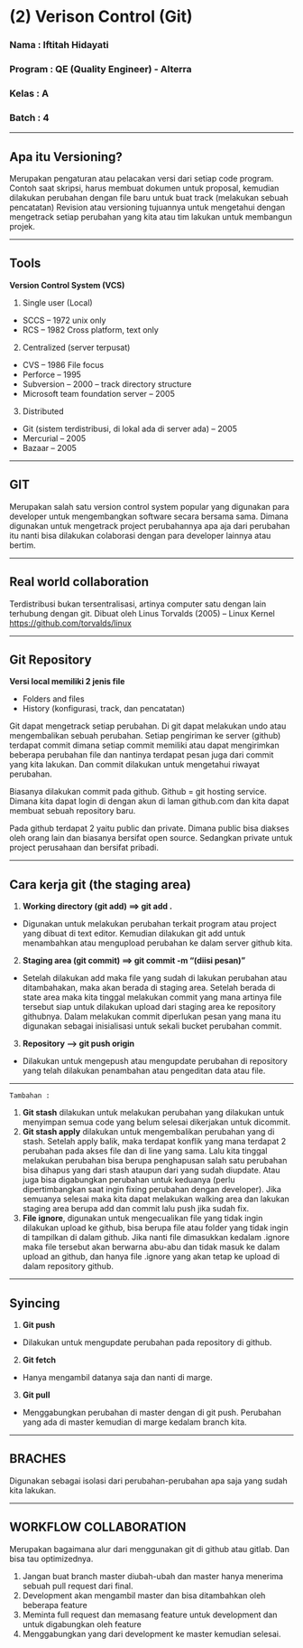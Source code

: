 # (2) Verison Control (Git)
### Nama 		: Iftitah Hidayati
### Program	    : QE (Quality Engineer) - Alterra 
### Kelas		: A
### Batch 		: 4
___
## **Apa itu Versioning?**
Merupakan pengaturan atau pelacakan versi dari setiap code program. 
Contoh saat skripsi, harus membuat dokumen untuk proposal, kemudian dilakukan perubahan dengan file baru untuk buat track (melakukan sebuah pencatatan)
Revision atau versioning tujuannya untuk mengetahui dengan mengetrack setiap perubahan yang kita atau tim lakukan untuk membangun projek.  
___
## **Tools**
**Version Control System (VCS)**
1.	Single user (Local)
-	SCCS – 1972  unix only
-	RCS – 1982 Cross platform, text only
2.	Centralized (server terpusat)
-	CVS – 1986 File focus
-	Perforce – 1995
-	Subversion – 2000 – track directory structure
-	Microsoft team foundation server – 2005 
3.	Distributed 
-	Git (sistem terdistribusi, di lokal ada di server ada) – 2005
-	Mercurial – 2005
-	Bazaar – 2005
___
## **GIT**
Merupakan salah satu version control system popular yang digunakan para developer untuk mengembangkan software secara bersama sama. Dimana digunakan untuk mengetrack project perubahannya apa aja dari perubahan itu nanti bisa dilakukan colaborasi dengan para developer lainnya atau bertim. 
___
## **Real world collaboration**
Terdistribusi bukan tersentralisasi, artinya computer satu dengan lain terhubung dengan git. 
Dibuat oleh Linus Torvalds (2005) – Linux Kernel https://github.com/torvalds/linux 
___
## **Git Repository**
**Versi local memiliki 2 jenis file**
-	Folders and files
-	History (konfigurasi, track, dan pencatatan)
<p>Git dapat mengetrack setiap perubahan. Di git dapat melakukan undo atau mengembalikan sebuah perubahan. Setiap pengiriman ke server (github) terdapat commit dimana setiap commit memiliki atau dapat mengirimkan beberapa perubahan file dan nantinya terdapat pesan juga dari commit yang kita lakukan. Dan commit dilakukan untuk mengetahui riwayat perubahan. </p>
<p>Biasanya dilakukan commit pada github. Github = git hosting service. Dimana kita dapat login di dengan akun di laman github.com dan kita dapat membuat sebuah repository baru.</p>
<p>Pada github terdapat 2 yaitu public dan private. Dimana public bisa diakses oleh orang lain dan biasanya bersifat open source. Sedangkan private untuk project perusahaan dan bersifat pribadi.</p>

___
## **Cara kerja git (the staging area)**
1.	**Working directory (git add) ==> git add .**
- <p>Digunakan untuk melakukan perubahan terkait program atau project yang dibuat di text editor. Kemudian dilakukan git add untuk menambahkan atau mengupload perubahan ke dalam server github kita.</p>
2.	**Staging area (git commit) ==> git commit -m “(diisi pesan)”**
- <p>Setelah dilakukan add maka file yang sudah di lakukan perubahan atau ditambahakan, maka akan berada di staging area. Setelah berada di state area maka kita tinggal melakukan commit yang mana artinya file tersebut siap untuk dilakukan upload dari staging area ke repository githubnya. Dalam melakukan commit diperlukan pesan yang mana itu digunakan sebagai inisialisasi untuk sekali bucket perubahan commit.</p>
3.	**Repository --> git push origin**
- <p>Dilakukan untuk mengepush atau mengupdate perubahan di repository yang telah dilakukan penambahan atau pengeditan data atau file. </p>
___
    Tambahan :
1.	**Git stash** dilakukan untuk melakukan perubahan yang dilakukan untuk menyimpan semua code yang belum selesai dikerjakan untuk dicommit.
2.	**Git stash apply** dilakukan untuk mengembalikan perubahan yang di stash. Setelah apply balik, maka terdapat konflik yang mana terdapat 2 perubahan pada akses file dan di line yang sama. Lalu kita tinggal melakukan perubahan bisa berupa penghapusan salah satu perubahan bisa dihapus yang dari stash ataupun dari yang sudah diupdate. Atau juga bisa digabungkan perubahan untuk keduanya (perlu dipertimbangkan saat ingin fixing perubahan dengan developer). Jika semuanya selesai maka kita dapat melakukan walking area dan lakukan staging area berupa add dan commit lalu push jika sudah fix.
3.	**File ignore**, digunakan untuk mengecualikan file yang tidak ingin dilakukan upload ke github, bisa berupa file atau folder yang tidak ingin di tampilkan di dalam github. Jika nanti file dimasukkan kedalam .ignore maka file tersebut akan berwarna abu-abu dan tidak masuk ke dalam upload an github, dan hanya file .ignore yang akan tetap ke upload di dalam repository github. 

___
## **Syincing**
1.	**Git push**
- <p>Dilakukan untuk mengupdate perubahan pada repository di github.</p>

2.	**Git fetch**
- <p>Hanya mengambil datanya saja dan nanti di marge.</p>
3.	**Git pull**
- <p>Menggabungkan perubahan di master dengan di git push. Perubahan yang ada di master kemudian di marge kedalam branch kita.</p>

___
## **BRACHES**
Digunakan sebagai isolasi dari perubahan-perubahan apa saja yang sudah kita lakukan. 

___
## **WORKFLOW COLLABORATION**
Merupakan bagaimana alur dari menggunakan git di github atau gitlab. Dan bisa tau optimizednya. 
1.	Jangan buat branch master diubah-ubah dan master hanya menerima sebuah pull request dari final.
2.	Development akan mengambil master dan bisa ditambahkan oleh beberapa feature
3.	Meminta full request dan memasang feature untuk development dan untuk digabungkan oleh feature
4.	 Menggabungkan yang dari development ke master kemudian selesai.

